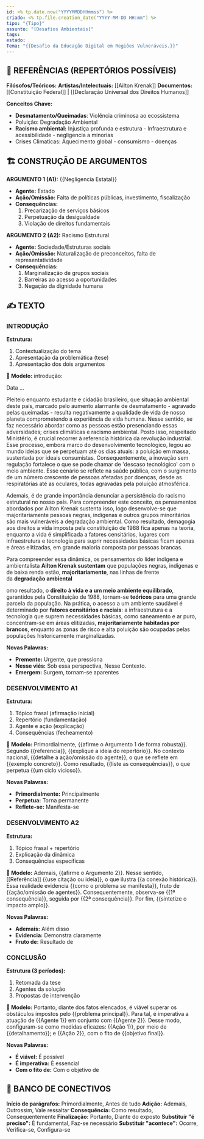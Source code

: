 ```yaml
---
id: <% tp.date.now("YYYYMMDDHHmmss") %>
criado: <% tp.file.creation_date("YYYY-MM-DD HH:mm") %>
tipo: "{Tipo}"
assunto: "[Desafios Ambientais]"
tags:
estado:
Tema: "{{Desafio da Educação Digital em Regiões Vulneráveis.}}"
---
```


## 🧠 REFERÊNCIAS (REPERTÓRIOS POSSÍVEIS)
**Filósofos/Teóricos:** 
**Artistas/Intelectuais:** [[Ailton Krenak]]
**Documentos:** [[Constituição Federal]] | [[Declaração Universal dos Direitos Humanos]]

**Conceitos Chave:**
- **Desmatamento/Queimadas**: Violência criminosa ao ecossistema 
- Poluição: Degradação Ambiental 
- **Racismo ambiental:** Injustiça profunda e estrutura - Infraestrutura e acessibilidade - negligencia a minorias
- Crises Climaticas: Aquecimento global - consumismo - doenças

## 🏗️ CONSTRUÇÃO DE ARGUMENTOS
**ARGUMENTO 1 (A1):** {{Negligencia Estatal}}
- **Agente:** Estado
- **Ação/Omissão:** Falta de políticas públicas, investimento, fiscalização
- **Consequências:** 
  1. Precarização de serviços básicos
  2. Perpetuação da desigualdade
  3. Violação de direitos fundamentais

**ARGUMENTO 2 (A2):** Racismo Estrutural
- **Agente:** Sociedade/Estruturas sociais
- **Ação/Omissão:** Naturalização de preconceitos, falta de representatividade
- **Consequências:**
  1. Marginalização de grupos sociais
  2. Barreiras ao acesso a oportunidades
  3. Negação da dignidade humana

## ✍️ TEXTO

### INTRODUÇÃO
**Estrutura:**
1. Contextualização do tema
2. Apresentação da problemática (tese)
3. Apresentação dos dois argumentos

**📝 Modelo:**
introdução: 

Data
...

Pleiteio enquanto estudante e cidadão brasileiro, que situação ambiental deste país, marcado pelo aumento alarmante de desmatamento - agravado pelas queimadas -  resulta negativamente a qualidade de vida de nosso planeta comprometendo a experiência de vida humana. Nesse sentido, se faz necessário abordar como as pessoas estão presenciando essas adversidades; crises climáticas e racismo ambiental. 
Posto isso, respeitado Ministério, é crucial recorrer à referencia histórica da revolução industrial. Esse processo, embora marco do desenvolvimento tecnológico, legou ao mundo ideias que se perpetuam até os dias atuais: a poluição em massa, sustentada por ideais consumistas. Consequentemente, a inovação sem regulação fortalece o que se pode chamar de 'descaso tecnológico' com o meio ambiente. Esse cenário se reflete na saúde pública, com o surgimento de um número crescente de pessoas afetadas por doenças, desde as respiratórias até as oculares, todas agravadas pela poluição atmosférica.

Ademais, é de grande importância denunciar a persistência do racismo estrutural no nosso país. Para compreender este conceito, os pensamentos abordados por Ailton Krenak sustenta isso, logo desenvolve-se que majoritariamente pessoas negras, indígenas e outros grupos minoritários são mais vulneráveis a degradação ambiental. Como resultado, demagogia aos direitos a vida imposta pela constituição de 1988 fica apenas na teoria, enquanto a vida é simplificada a fatores censitários, lugares com infraestrutura e tecnologia para suprir necessidades básicas ficam apenas e áreas elitizadas, em grande maioria composta por pessoas brancas.  

Para compreender essa dinâmica, os pensamentos do líder indígena e ambientalista **Ailton Krenak sustentam** que populações negras, indígenas e de baixa renda estão, **majoritariamente**, nas linhas de frente da **degradação ambiental**

omo resultado, o **direito à vida e a um meio ambiente equilibrado**, garantidos pela Constituição de 1988, tornam-se **teóricos** para uma grande parcela da população. Na prática, o acesso a um ambiente saudável é determinado por **fatores censitários e raciais**: a infraestrutura e a tecnologia que suprem necessidades básicas, como saneamento e ar puro, concentram-se em áreas elitizadas, **majoritariamente habitadas por brancos**, enquanto as zonas de risco e alta poluição são ocupadas pelas populações historicamente marginalizadas.


**Novas Palavras:**
- **Premente:** Urgente, que pressiona
- **Nesse viés:** Sob essa perspectiva, Nesse Contexto. 
- **Emergem:** Surgem, tornam-se aparentes

### DESENVOLVIMENTO A1
**Estrutura:**
1. Tópico frasal (afirmação inicial)
2. Repertório (fundamentação)
3. Agente e ação (explicação)
4. Consequências (fecheamento)

**📝 Modelo:**
Primordialmente, {{afirme o Argumento 1 de forma robusta}}. Segundo {{referencia}}, {{explique a ideia do repertório}}. No contexto nacional, {{detalhe a ação/omissão do agente}}, o que se reflete em {{exemplo concreto}}. Como resultado, {{liste as consequências}}, o que perpetua {{um ciclo vicioso}}.

**Novas Palavras:**
- **Primordialmente:** Principalmente
- **Perpetua:** Torna permanente
- **Reflete-se:** Manifesta-se

### DESENVOLVIMENTO A2
**Estrutura:**
1. Tópico frasal + repertório
2. Explicação da dinâmica
3. Consequências específicas

**📝 Modelo:**
Ademais, {{afirme o Argumento 2}}. Nesse sentido, [[Referência]] {{use citação ou ideia}}, o que ilustra {{a conexão histórica}}. Essa realidade evidencia {{como o problema se manifesta}}, fruto de {{ação/omissão de agentes}}. Consequentemente, observa-se {{1ª consequência}}, seguida por {{2ª consequência}}. Por fim, {{sintetize o impacto amplo}}.

**Novas Palavras:**
- **Ademais:** Além disso
- **Evidencia:** Demonstra claramente
- **Fruto de:** Resultado de

### CONCLUSÃO
**Estrutura (3 períodos):**
1. Retomada da tese
2. Agentes da solução
3. Propostas de intervenção

**📝 Modelo:**
Portanto, diante dos fatos elencados, é viável superar os obstáculos impostos pelo {{problema principal}}. Para tal, é imperativa a atuação de {{Agente 1}} em conjunto com {{Agente 2}}. Desse modo, configuram-se como medidas eficazes: {{Ação 1}}, por meio de {{detalhamento}}; e {{Ação 2}}, com o fito de {{objetivo final}}.

**Novas Palavras:**
- **É viável:** É possível
- **É imperativa:** É essencial
- **Com o fito de:** Com o objetivo de

## 💎 BANCO DE CONECTIVOS
**Início de parágrafos:** Primordialmente, Antes de tudo
**Adição:** Ademais, Outrossim, Vale ressaltar
**Consequência:** Como resultado, Consequentemente
**Finalização:** Portanto, Diante do exposto
**Substituir "é preciso":** É fundamental, Faz-se necessário
**Substituir "acontece":** Ocorre, Verifica-se, Configura-se